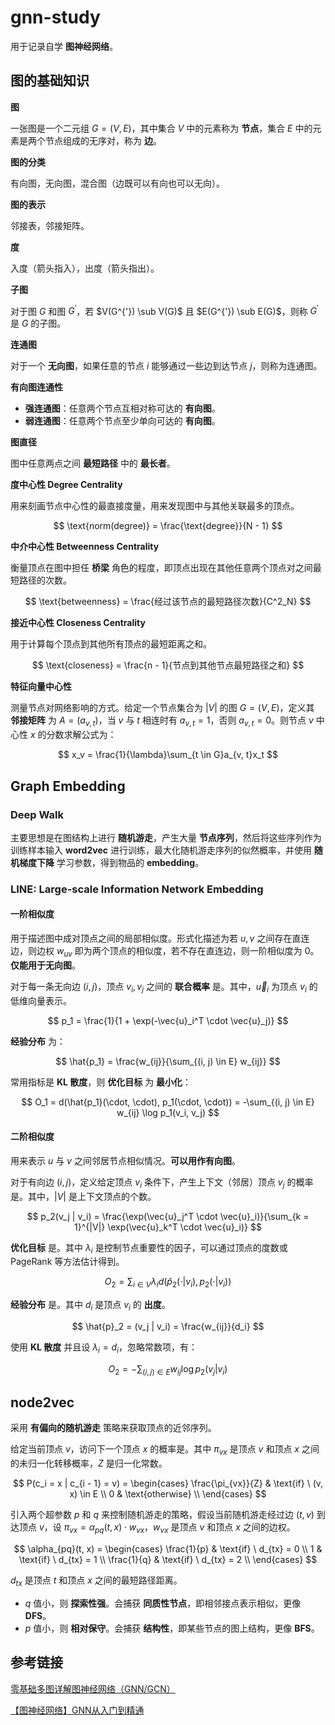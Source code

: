 # gnn-study

用于记录自学 **图神经网络**。

## 图的基础知识

**图**

一张图是一个二元组 $G = (V, E)$，其中集合 $V$ 中的元素称为 **节点**，集合 $E$ 中的元素是两个节点组成的无序对，称为 **边**。

**图的分类**

有向图，无向图，混合图（边既可以有向也可以无向）。

**图的表示**

邻接表，邻接矩阵。

**度**

入度（箭头指入），出度（箭头指出）。

**子图**

对于图 $G$ 和图 $G^{'}$，若 $V(G^{'}) \sub V(G)$ 且 $E(G^{'}) \sub E(G)$，则称 $G^{'}$ 是 $G$ 的子图。

**连通图**

对于一个 **无向图**，如果任意的节点 $i$ 能够通过一些边到达节点 $j$，则称为连通图。

**有向图连通性**

- **强连通图**：任意两个节点互相对称可达的 **有向图**。
- **弱连通图**：任意两个节点至少单向可达的 **有向图**。

**图直径**

图中任意两点之间 **最短路径** 中的 **最长者**。

**度中心性 Degree Centrality**

用来刻画节点中心性的最直接度量，用来发现图中与其他关联最多的顶点。

$$
\text{norm(degree)} = \frac{\text{degree}}{N - 1}
$$

**中介中心性 Betweenness Centrality**

衡量顶点在图中担任 **桥梁** 角色的程度，即顶点出现在其他任意两个顶点对之间最短路径的次数。

$$
\text{betweenness} = \frac{经过该节点的最短路径次数}{C^2_N}
$$

**接近中心性 Closeness Centrality**

用于计算每个顶点到其他所有顶点的最短距离之和。

$$
\text{closeness} = \frac{n - 1}{节点到其他节点最短路径之和}
$$


**特征向量中心性**

测量节点对网络影响的方式。给定一个节点集合为 $|V|$ 的图 $G = (V, E)$，定义其 **邻接矩阵** 为 $A = (a_{v, t})$，当 $v$ 与 $t$ 相连时有 $a_{v, t} = 1$，否则 $a_{v, t} = 0$。则节点 $v$ 中心性 $x$ 的分数求解公式为：

$$
x_v = \frac{1}{\lambda}\sum_{t \in G}a_{v, t}x_t
$$

## Graph Embedding

### Deep Walk

主要思想是在图结构上进行 **随机游走**，产生大量 **节点序列**，然后将这些序列作为训练样本输入 **word2vec** 进行训练，最大化随机游走序列的似然概率，并使用 **随机梯度下降** 学习参数，得到物品的 **embedding**。

### LINE: Large-scale Information Network Embedding

#### 一阶相似度

用于描述图中成对顶点之间的局部相似度。形式化描述为若 $u, v$ 之间存在直连边，则边权 $w_{uv}$ 即为两个顶点的相似度，若不存在直连边，则一阶相似度为 0。**仅能用于无向图**。

对于每一条无向边 $(i, j)$，顶点 $v_i, v_j$ 之间的 **联合概率** 是。其中，$\vec{u}_i$ 为顶点 $v_i$ 的低维向量表示。

$$
p_1 = \frac{1}{1 + \exp(-\vec{u}_i^T \cdot \vec{u}_j)}
$$

**经验分布** 为：

$$
\hat{p_1} = \frac{w_{ij}}{\sum_{(i, j) \in E} w_{ij}}
$$

常用指标是 **KL 散度**，则 **优化目标** 为 **最小化**：

$$
O_1 = d(\hat{p_1}(\cdot, \cdot), p_1(\cdot, \cdot)) = -\sum_{(i, j) \in E} w_{ij} \log p_1(v_i, v_j)
$$

#### 二阶相似度

用来表示 $u$ 与 $v$ 之间邻居节点相似情况。**可以用作有向图**。

对于有向边 $(i ,j)$，定义给定顶点 $v_i$ 条件下，产生上下文（邻居）顶点 $v_j$ 的概率是。其中，$|V|$ 是上下文顶点的个数。

$$
p_2(v_j | v_i) = \frac{\exp(\vec{u}_j^T \cdot \vec{u}_i)}{\sum_{k = 1}^{|V|} \exp(\vec{u}_k^T \cdot \vec{u}_i)}
$$

**优化目标** 是。其中 $\lambda_i$ 是控制节点重要性的因子，可以通过顶点的度数或 PageRank 等方法估计得到。

$$
O_2 = \sum_{i \in V} \lambda_i d(\hat{p}_2(\cdot | v_i), p_2(\cdot | v_i)) 
$$

**经验分布** 是。其中 $d_i$ 是顶点 $v_i$ 的 **出度**。

$$
\hat{p}_2 = (v_j | v_i) = \frac{w_{ij}}{d_i}
$$

使用 **KL 散度** 并且设 $\lambda_i = d_i$，忽略常数项，有：

$$
O_2 = - \sum_{(i, j) \in E} w_{ij} \log p_2(v_j | v_i)
$$

## node2vec

采用 **有偏向的随机游走** 策略来获取顶点的近邻序列。

给定当前顶点 $v$，访问下一个顶点 $x$ 的概率是。其中 $\pi_{vx}$ 是顶点 $v$ 和顶点 $x$ 之间的未归一化转移概率，$Z$ 是归一化常数。

$$
P(c_i = x | c_{i - 1} = v) =
\begin{cases}
\frac{\pi_{vx}}{Z} & \text{if} \ (v, x) \in E \\
0 & \text{otherwise} \\
\end{cases}
$$

引入两个超参数 $p$ 和 $q$ 来控制随机游走的策略，假设当前随机游走经过边 $(t, v)$ 到达顶点 $v$，设 $\pi_{vx} = \alpha_{pq}(t, x) \cdot w_{vx}$，$w_{vx}$ 是顶点 $v$ 和顶点 $x$ 之间的边权。

$$
\alpha_{pq}(t, x) = 
\begin{cases}
\frac{1}{p} & \text{if} \ d_{tx} = 0 \\
1 & \text{if} \ d_{tx} = 1 \\
\frac{1}{q} & \text{if} \ d_{tx} = 2 \\
\end{cases}
$$

$d_{tx}$ 是顶点 $t$ 和顶点 $x$ 之间的最短路径距离。

- $q$ 值小，则 **探索性强**。会捕获 **同质性节点**，即相邻接点表示相似，更像 **DFS**。
- $p$ 值小，则 **相对保守**。会捕获 **结构性**，即某些节点的图上结构，更像 **BFS**。

## 参考链接

[零基础多图详解图神经网络（GNN/GCN）](https://www.youtube.com/watch?v=sejA2PtCITw)

[【图神经网络】GNN从入门到精通](https://www.bilibili.com/video/BV1K5411H7EQ?p=2)

